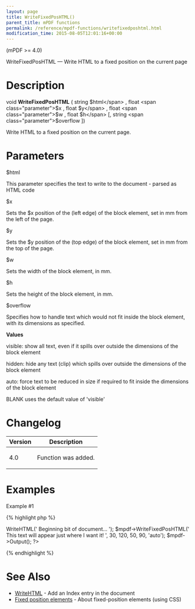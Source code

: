 ```yaml
---
layout: page
title: WriteFixedPosHTML()
parent_title: mPDF functions
permalink: /reference/mpdf-functions/writefixedposhtml.html
modification_time: 2015-08-05T12:01:16+00:00
---
```


(mPDF >= 4.0)

WriteFixedPosHTML — Write HTML to a fixed position on the current page

# Description

void **WriteFixedPosHTML** ( string <span class="parameter">$html</span> , float <span class="parameter">$x</span> , float <span class="parameter">$y</span> , float <span class="parameter">$w</span> , float <span class="parameter">$h</span> [, string <span class="parameter">$overflow</span> ])

Write HTML to a fixed position on the current page.

# Parameters

<span class="parameter">$html</span>

This parameter specifies the text to write to the document - parsed as HTML code

<span class="parameter">$x</span>

Sets the <span class="parameter">$x</span> position of the (left edge) of the block element, set in mm from the left of the page.<span class="smallblock">

</span>

<span class="parameter">$y</span>

Sets the <span class="parameter">$y</span> position of the (top edge) of the block element, set in mm from the top of the page.<span class="smallblock">

</span>

<span class="parameter">$w</span>

Sets the width of the block element, in mm.<span class="smallblock">

</span>

<span class="parameter">$h</span>

Sets the height of the block element, in mm.<span class="smallblock">

</span>

<span class="parameter">$overflow</span>

Specifies how to handle text which would not fit inside the block element, with its dimensions as specified.

<span class="smallblock"></span>

**Values**

visible: show all text, even if it spills over outside the dimensions of the block element

hidden: hide any text (clip) which spills over outside the dimensions of the block element

auto: force text to be reduced in size if required to fit inside the dimensions of the block element

<span class="smallblock">BLANK</span> uses the default value of 'visible'

# Changelog

<table class="table"> <thead>
<tr> <th>Version</th><th>Description</th> </tr>
</thead> <tbody>
<tr>
<td>4.0</td>
<td>

Function was added.

</td>
</tr>
</tbody> </table>

# Examples

Example #1

{% highlight php %}
<?php

$mpdf = new \Mpdf\Mpdf();

$mpdf->WriteHTML('
Beginning bit of document...
');

$mpdf->WriteFixedPosHTML('
This text will appear just where I want it!
', 30, 120, 50, 90, 'auto');

$mpdf->Output();

?>
{% endhighlight %}

# See Also

<ul>
<li class="manual_boxlist"><a href="{{ "/reference/mpdf-functions/writehtml.html" | prepend: site.baseurl }}">WriteHTML</a> - Add an Index entry in the document </li>
<li class="manual_boxlist"><a href="{{ "/what-else-can-i-do/fixed-position-blocks.html" | prepend: site.baseurl }}">Fixed position elements</a> - About fixed-position elements (using CSS)</li>
</ul>
